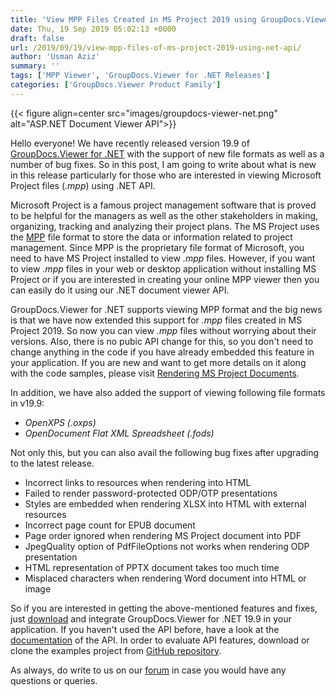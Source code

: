 ```yaml
---
title: 'View MPP Files Created in MS Project 2019 using GroupDocs.Viewer for .NET 19.9'
date: Thu, 19 Sep 2019 05:02:13 +0000
draft: false
url: /2019/09/19/view-mpp-files-of-ms-project-2019-using-net-api/
author: 'Usman Aziz'
summary: ''
tags: ['MPP Viewer', 'GroupDocs.Viewer for .NET Releases']
categories: ['GroupDocs.Viewer Product Family']
---
```




{{< figure align=center src="images/groupdocs-viewer-net.png" alt="ASP.NET Document Viewer API">}}


Hello everyone! We have recently released version 19.9 of [GroupDocs.Viewer for .NET](https://products.groupdocs.com/viewer/net) with the support of new file formats as well as a number of bug fixes. So in this post, I am going to write about what is new in this release particularly for those who are interested in viewing Microsoft Project files (_.mpp_) using .NET API.

Microsoft Project is a famous project management software that is proved to be helpful for the managers as well as the other stakeholders in making, organizing, tracking and analyzing their project plans. The MS Project uses the [MPP](https://wiki.fileformat.com/project-management/mpp/) file format to store the data or information related to project management. Since MPP is the proprietary file format of Microsoft, you need to have MS Project installed to view _.mpp_ files. However, if you want to view _.mpp_ files in your web or desktop application without installing MS Project or if you are interested in creating your online MPP viewer then you can easily do it using our .NET document viewer API.

GroupDocs.Viewer for .NET supports viewing MPP format and the big news is that we have now extended this support for _.mpp_ files created in MS Project 2019. So now you can view _.mpp_ files without worrying about their versions. Also, there is no pubic API change for this, so you don't need to change anything in the code if you have already embedded this feature in your application. If you are new and want to get more details on it along with the code samples, please visit [Rendering MS Project Documents](https://docs.groupdocs.com/viewer/net).

In addition, we have also added the support of viewing following file formats in v19.9:

*   _OpenXPS (.oxps)_
*   _OpenDocument Flat XML Spreadsheet (.fods)_

Not only this, but you can also avail the following bug fixes after upgrading to the latest release.

*   Incorrect links to resources when rendering into HTML
*   Failed to render password-protected ODP/OTP presentations
*   Styles are embedded when rendering XLSX into HTML with external resources
*   Incorrect page count for EPUB document
*   Page order ignored when rendering MS Project document into PDF
*   JpegQuality option of PdfFileOptions not works when rendering ODP presentation
*   HTML representation of PPTX document takes too much time
*   Misplaced characters when rendering Word document into HTML or image

So if you are interested in getting the above-mentioned features and fixes, just [download](https://downloads.groupdocs.com/viewer/net/new-releases/-groupdocs.viewer-for-.net-19.9/) and integrate GroupDocs.Viewer for .NET 19.9 in your application. If you haven't used the API before, have a look at the [documentation](https://docs.groupdocs.com/display/viewernet/Home) of the API. In order to evaluate API features, download or clone the examples project from [GitHub repository](https://github.com/groupdocs-viewer/GroupDocs.Viewer-for-.NET).

As always, do write to us on our [forum](https://forum.groupdocs.com/categories) in case you would have any questions or queries.





